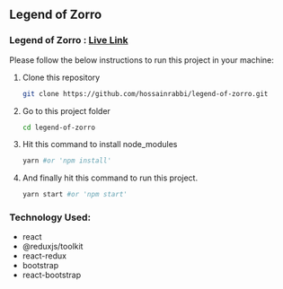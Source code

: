 ## Legend of Zorro

### Legend of Zorro : [Live Link](https://legend-of-zorro.netlify.app/)

Please follow the below instructions to run this project in your machine:

1. Clone this repository
    ```sh
    git clone https://github.com/hossainrabbi/legend-of-zorro.git
    ```
2. Go to this project folder
    ```sh
    cd legend-of-zorro
    ```
3. Hit this command to install node_modules
    ```sh
    yarn #or 'npm install'
    ```
4. And finally hit this command to run this project.
    ```sh
    yarn start #or 'npm start'
    ```

### Technology Used:

-   react
-   @reduxjs/toolkit
-   react-redux
-   bootstrap
-   react-bootstrap
